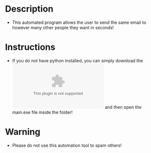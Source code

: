 # Description 
- This automated program allows the user to send the same email to however many other people they want in seconds!

# Instructions 
- If you do not have python installed, you can simply download the ![Installer](https://github.com/JordanLeich/Email-Sending-Automation/blob/master/Email%20Automation%20Installer.exe) and then open the main.exe file inside the folder!

# Warning
- Please do not use this automation tool to spam others!
